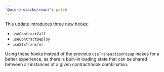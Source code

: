 ```yaml
---
'@micro-stacks/react': patch
---
```


This update introduces three new hooks:

- `useContractCall`
- `useContractDeploy`
- `useStxTransfer`

Using these hooks instead of the previous `useTransactionPopup` makes for a better experience, as there is built-in loading state that can be shared between all instances of a given contract/hook combination.
